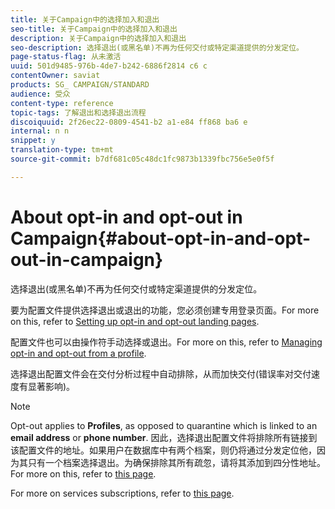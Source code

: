 ```yaml
---
title: 关于Campaign中的选择加入和退出
seo-title: 关于Campaign中的选择加入和退出
description: 关于Campaign中的选择加入和退出
seo-description: 选择退出(或黑名单)不再为任何交付或特定渠道提供的分发定位。
page-status-flag: 从未激活
uuid: 501d9485-976b-4de7-b242-6886f2814 c6 c
contentOwner: saviat
products: SG_ CAMPAIGN/STANDARD
audience: 受众
content-type: reference
topic-tags: 了解退出和选择退出流程
discoiquuid: 2f26ec22-0809-4541-b2 a1-e84 ff868 ba6 e
internal: n n
snippet: y
translation-type: tm+mt
source-git-commit: b7df681c05c48dc1fc9873b1339fbc756e5e0f5f

---
```



# About opt-in and opt-out in Campaign{#about-opt-in-and-opt-out-in-campaign}

选择退出(或黑名单)不再为任何交付或特定渠道提供的分发定位。

要为配置文件提供选择退出或退出的功能，您必须创建专用登录页面。For more on this, refer to [Setting up opt-in and opt-out landing pages](../../audiences/using/managing-opt-in-and-opt-out-in-campaign.md#setting-up-opt-in-and-opt-out-landing-pages).

配置文件也可以由操作符手动选择或退出。For more on this, refer to [Managing opt-in and opt-out from a profile](../../audiences/using/managing-opt-in-and-opt-out-in-campaign.md#managing-opt-in-and-opt-out-from-a-profile).

选择退出配置文件会在交付分析过程中自动排除，从而加快交付(错误率对交付速度有显著影响)。

>[!NOTE]
>
>Opt-out applies to **Profiles**, as opposed to quarantine which is linked to an **email address** or **phone number**. 因此，选择退出配置文件将排除所有链接到该配置文件的地址。如果用户在数据库中有两个档案，则仍将通过分发定位他，因为其只有一个档案选择退出。为确保排除其所有疏忽，请将其添加到四分性地址。For more on this, refer to [this page](../../sending/using/understanding-quarantine-management.md#identifying-quarantined-addresses-for-the-entire-platform).

For more on services subscriptions, refer to [this page](../../audiences/using/about-subscriptions.md).
